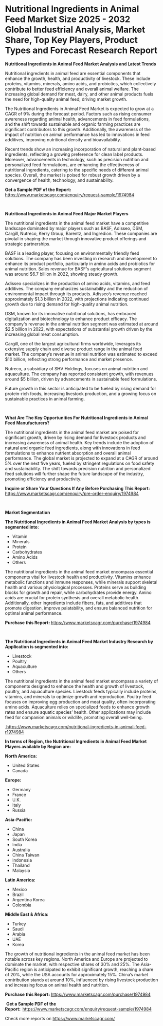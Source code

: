 <p><h1>Nutritional Ingredients in Animal Feed Market Size 2025 - 2032 Global Industrial Analysis, Market Share, Top Key Players, Product Types and Forecast Research Report</h1></p><p><strong>Nutritional Ingredients in Animal Feed Market Analysis and Latest Trends</strong></p>
<p><p>Nutritional ingredients in animal feed are essential components that enhance the growth, health, and productivity of livestock. These include proteins, vitamins, minerals, amino acids, and probiotics, which collectively contribute to better feed efficiency and overall animal welfare. The increasing global demand for meat, dairy, and other animal products fuels the need for high-quality animal feed, driving market growth.</p><p>The Nutritional Ingredients in Animal Feed Market is expected to grow at a CAGR of 9% during the forecast period. Factors such as rising consumer awareness regarding animal health, advancements in feed formulations, and the shift towards sustainable and organic farming practices are significant contributors to this growth. Additionally, the awareness of the impact of nutrition on animal performance has led to innovations in feed additives, improving nutritional density and bioavailability.</p><p>Recent trends show an increasing incorporation of natural and plant-based ingredients, reflecting a growing preference for clean label products. Moreover, advancements in technology, such as precision nutrition and personalized feed formulations, are enhancing the effectiveness of nutritional ingredients, catering to the specific needs of different animal species. Overall, the market is poised for robust growth driven by a convergence of health, technology, and sustainability.</p></p>
<p><strong>Get a Sample PDF of the Report:&nbsp;</strong> <a href="https://www.marketscagr.com/enquiry/request-sample/1974984?utm_campaign=2467&utm_medium=2&utm_source=Github&utm_content=ia&utm_term=30032025&utm_id=nutritional-ingredients-in-animal-feed">https://www.marketscagr.com/enquiry/request-sample/1974984</a></p>
<p>&nbsp;</p>
<p><strong>Nutritional Ingredients in Animal Feed Major Market Players</strong></p>
<p><p>The nutritional ingredients in the animal feed market have a competitive landscape dominated by major players such as BASF, Adisseo, DSM, Cargill, Nutreco, Kerry Group, Barentz, and Ingredion. These companies are pivotal in shaping the market through innovative product offerings and strategic partnerships.</p><p>BASF is a leading player, focusing on environmentally friendly feed solutions. The company has been investing in research and development to enhance its product portfolio, particularly in amino acids and probiotics for animal nutrition. Sales revenue for BASF's agricultural solutions segment was around $6.7 billion in 2022, showing steady growth.</p><p>Adisseo specializes in the production of amino acids, vitamins, and feed additives. The company emphasizes sustainability and the reduction of environmental impact through its products. Adisseo’s revenue reached approximately $1.3 billion in 2022, with projections indicating continued growth due to rising demand for high-quality animal nutrition.</p><p>DSM, known for its innovative nutritional solutions, has embraced digitalization and biotechnology to enhance product efficacy. The company's revenue in the animal nutrition segment was estimated at around $2.5 billion in 2022, with expectations of substantial growth driven by the increasing global meat consumption.</p><p>Cargill, one of the largest agricultural firms worldwide, leverages its extensive supply chain and diverse product range in the animal feed market. The company’s revenue in animal nutrition was estimated to exceed $10 billion, reflecting strong performance and market presence.</p><p>Nutreco, a subsidiary of SHV Holdings, focuses on animal nutrition and aquaculture. The company has reported consistent growth, with revenues around $5 billion, driven by advancements in sustainable feed formulations.</p><p>Future growth in this sector is anticipated to be fueled by rising demand for protein-rich foods, increasing livestock production, and a growing focus on sustainable practices in animal farming.</p></p>
<p>&nbsp;</p>
<p><strong>What Are The Key Opportunities For Nutritional Ingredients in Animal Feed Manufacturers?</strong></p>
<p><p>The nutritional ingredients in the animal feed market are poised for significant growth, driven by rising demand for livestock products and increasing awareness of animal health. Key trends include the adoption of natural and organic feed ingredients, along with innovations in feed formulations to enhance nutrient absorption and overall animal performance. The global market is projected to expand at a CAGR of around 5% over the next five years, fueled by stringent regulations on food safety and sustainability. The shift towards precision nutrition and personalized feed solutions will further shape the future landscape of the industry, promoting efficiency and productivity.</p></p>
<p><strong>Inquire or Share Your Questions If Any Before Purchasing This Report:</strong> <a href="https://www.marketscagr.com/enquiry/pre-order-enquiry/1974984?utm_campaign=2467&utm_medium=2&utm_source=Github&utm_content=ia&utm_term=30032025&utm_id=nutritional-ingredients-in-animal-feed">https://www.marketscagr.com/enquiry/pre-order-enquiry/1974984</a></p>
<p>&nbsp;</p>
<p><strong>Market Segmentation</strong></p>
<p><strong>The Nutritional Ingredients in Animal Feed Market Analysis by types is segmented into:</strong></p>
<p><ul><li>Vitamin</li><li>Minerals</li><li>Protein</li><li>Carbohydrates</li><li>Amino Acids</li><li>Others</li></ul></p>
<p><p>The nutritional ingredients in the animal feed market encompass essential components vital for livestock health and productivity. Vitamins enhance metabolic functions and immune responses, while minerals support skeletal health and various physiological processes. Proteins serve as building blocks for growth and repair, while carbohydrates provide energy. Amino acids are crucial for protein synthesis and overall metabolic health. Additionally, other ingredients include fibers, fats, and additives that promote digestion, improve palatability, and ensure balanced nutrition for optimal animal performance.</p></p>
<p><strong>Purchase this Report:&nbsp;</strong><a href="https://www.marketscagr.com/purchase/1974984?utm_campaign=2467&utm_medium=2&utm_source=Github&utm_content=ia&utm_term=30032025&utm_id=nutritional-ingredients-in-animal-feed">https://www.marketscagr.com/purchase/1974984</a></p>
<p>&nbsp;</p>
<p><strong>The Nutritional Ingredients in Animal Feed Market Industry Research by Application is segmented into:</strong></p>
<p><ul><li>Livestock</li><li>Poultry</li><li>Aquaculture</li><li>Others</li></ul></p>
<p><p>The nutritional ingredients in the animal feed market encompass a variety of components designed to enhance the health and growth of livestock, poultry, and aquaculture species. Livestock feeds typically include proteins, vitamins, and minerals to optimize growth and reproduction. Poultry feed focuses on improving egg production and meat quality, often incorporating amino acids. Aquaculture relies on specialized feeds to enhance growth rates and ensure aquatic species’ health. Other applications may include feed for companion animals or wildlife, promoting overall well-being.</p></p>
<p><a href="https://www.marketscagr.com/nutritional-ingredients-in-animal-feed-r1974984?utm_campaign=2467&utm_medium=2&utm_source=Github&utm_content=ia&utm_term=30032025&utm_id=nutritional-ingredients-in-animal-feed">&nbsp;https://www.marketscagr.com/nutritional-ingredients-in-animal-feed-r1974984</a></p>
<p><strong>In terms of Region, the Nutritional Ingredients in Animal Feed Market Players available by Region are:</strong></p>
<p>
    <p> <strong> North America: </strong>
        <ul>
            <li>United States</li>
            <li>Canada</li>
        </ul>
        </p> 
    <p> <strong> Europe: </strong>
        <ul>
            <li>Germany</li>
            <li>France</li>
            <li>U.K.</li>
            <li>Italy</li>
            <li>Russia</li>
        </ul>
        </p> 
    <p> <strong> Asia-Pacific: </strong>
        <ul>
            <li>China</li>
            <li>Japan</li>
            <li>South Korea</li>
            <li>India</li>
            <li>Australia</li>
            <li>China Taiwan</li>
            <li>Indonesia</li>
            <li>Thailand</li>
            <li>Malaysia</li>
        </ul>
        </p> 
    <p> <strong> Latin America: </strong>
        <ul>
            <li>Mexico</li>
            <li>Brazil</li>
            <li>Argentina Korea</li>
            <li>Colombia</li>
        </ul>
        </p> 
    <p> <strong> Middle East & Africa: </strong>
        <ul>
            <li>Turkey</li>
            <li>Saudi</li>
            <li>Arabia</li>
            <li>UAE</li>
            <li>Korea</li>
        </ul>
    </p>
    </p>
<p><p>The growth of nutritional ingredients in the animal feed market has been notable across key regions. North America and Europe are projected to dominate the market, with respective shares of 30% and 25%. The Asia-Pacific region is anticipated to exhibit significant growth, reaching a share of 20%, while the USA accounts for approximately 15%. China’s market contribution stands at around 10%, influenced by rising livestock production and increasing focus on animal health and nutrition.</p></p>
<p><strong>Purchase this Report: </strong><a href="https://www.marketscagr.com/purchase/1974984?utm_campaign=2467&utm_medium=2&utm_source=Github&utm_content=ia&utm_term=30032025&utm_id=nutritional-ingredients-in-animal-feed">https://www.marketscagr.com/purchase/1974984</a></p>
<p>&nbsp;<strong>Get a Sample PDF of the Report:&nbsp;&nbsp;</strong><a href="https://www.marketscagr.com/enquiry/request-sample/1974984?utm_campaign=2467&utm_medium=2&utm_source=Github&utm_content=ia&utm_term=30032025&utm_id=nutritional-ingredients-in-animal-feed">https://www.marketscagr.com/enquiry/request-sample/1974984</a></p>
<p><strong></strong></p>
<p>Check more reports on <a href="https://www.marketscagr.com/?utm_campaign=2467&utm_medium=2&utm_source=Github&utm_content=ia&utm_term=30032025&utm_id=nutritional-ingredients-in-animal-feed">https://www.marketscagr.com/</a></p>
